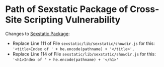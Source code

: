 # Path of Sexstatic Package of Cross-Site Scripting Vulnerability

Changes to [Sexstatic Package](https://registry.npmjs.org/sexstatic/-/sexstatic-0.6.2.tgz):
- Replace Line 111 of File `sexstatic/lib/sexstatic/showdir.js` for this: `'<title>Index of ' + he.encode(pathname) + '</title>',`
- Replace Line 114 of File `sexstatic/lib/sexstatic/showdir.js` for this: `'<h1>Index of ' + he.encode(pathname) + '</h1>'`
